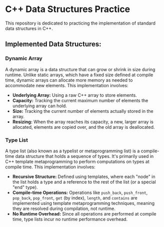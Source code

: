 # C++ Data Structures Practice

This repository is dedicated to practicing the implementation of standard data structures in C++.

## Implemented Data Structures:

### Dynamic Array

A dynamic array is a data structure that can grow or shrink in size during runtime. Unlike static arrays, which have a fixed size defined at compile time, dynamic arrays can allocate more memory as needed to accommodate new elements. This implementation involves:

- **Underlying Array:** Using a raw C++ array to store elements.
- **Capacity:** Tracking the current maximum number of elements the underlying array can hold.
- **Size:** Tracking the current number of elements actually stored in the array.
- **Resizing:** When the array reaches its capacity, a new, larger array is allocated, elements are copied over, and the old array is deallocated.

### Type List

A type list (also known as a typelist or metaprogramming list) is a compile-time data structure that holds a sequence of types. It's primarily used in C++ template metaprogramming to perform computations on types at compile time. This implementation involves:

- **Recursive Structure:** Defined using templates, where each "node" in the list holds a type and a reference to the rest of the list (or a special "end" type).
- **Compile-time Operations:** Operations like `push_back`, `push_front`, `pop_back`, `pop_front`, `get` (by index), `length`, and `contains` are implemented using template metaprogramming techniques, meaning they are resolved during compilation, not runtime.
- **No Runtime Overhead:** Since all operations are performed at compile time, type lists incur no runtime performance overhead.